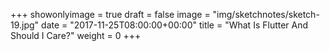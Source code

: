 +++
showonlyimage = true
draft = false
image = "img/sketchnotes/sketch-19.jpg"
date = "2017-11-25T08:00:00+00:00"
title = "What Is Flutter And Should I Care?"
weight = 0
+++

